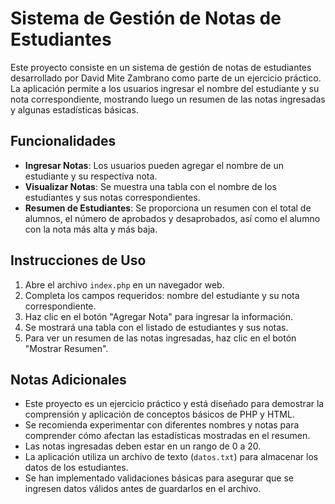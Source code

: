 # Sistema de Gestión de Notas de Estudiantes

Este proyecto consiste en un sistema de gestión de notas de estudiantes desarrollado por David Mite Zambrano como parte de un ejercicio práctico. La aplicación permite a los usuarios ingresar el nombre del estudiante y su nota correspondiente, mostrando luego un resumen de las notas ingresadas y algunas estadísticas básicas.

## Funcionalidades

- **Ingresar Notas**: Los usuarios pueden agregar el nombre de un estudiante y su respectiva nota.
- **Visualizar Notas**: Se muestra una tabla con el nombre de los estudiantes y sus notas correspondientes.
- **Resumen de Estudiantes**: Se proporciona un resumen con el total de alumnos, el número de aprobados y desaprobados, así como el alumno con la nota más alta y más baja.

## Instrucciones de Uso

1. Abre el archivo `index.php` en un navegador web.
2. Completa los campos requeridos: nombre del estudiante y su nota correspondiente.
3. Haz clic en el botón "Agregar Nota" para ingresar la información.
4. Se mostrará una tabla con el listado de estudiantes y sus notas.
5. Para ver un resumen de las notas ingresadas, haz clic en el botón "Mostrar Resumen".

## Notas Adicionales

- Este proyecto es un ejercicio práctico y está diseñado para demostrar la comprensión y aplicación de conceptos básicos de PHP y HTML.
- Se recomienda experimentar con diferentes nombres y notas para comprender cómo afectan las estadísticas mostradas en el resumen.
- Las notas ingresadas deben estar en un rango de 0 a 20.
- La aplicación utiliza un archivo de texto (`datos.txt`) para almacenar los datos de los estudiantes.
- Se han implementado validaciones básicas para asegurar que se ingresen datos válidos antes de guardarlos en el archivo.
